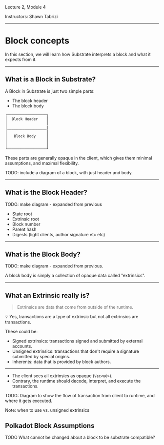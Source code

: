 
Lecture 2, Module 4

Instructors: Shawn Tabrizi

---- 

# Block concepts

In this section, we will learn how Substrate interprets a block and what it expects from it.

---

## What is a Block in Substrate?

<div class="left">

A Block in Substrate is just two simple parts:

* The block header
* The block body

</div>

<div class="right">

    ┌──────────────────┐
    │  Block Header    │
    │                  │
    │__________________|
    │                  │
    │   Block Body     │
    │                  │
    │                  │
    └──────────────────┘

</div>
<div class="small-text">
These parts are generally opaque in the client, which gives them minimal assumptions, and maximal flexibility.
</div>

TODO: include a diagram of a block, with just header and body.

---

## What is the Block Header?

TODO: make diagram - expanded from previous

* State root
* Extrinsic root
* Block number
* Parent hash
* Digests (light clients, author signature etc etc)

---

## What is the Block Body?

TODO: make diagram - expanded from previous.

A block body is simply a collection of opaque data called "extrinsics".

---

## What an Extrinsic really is?

> Extrinsics are data that come from outside of the runtime.

<div class="small-text">
💡 Yes, transactions are a type of extrinsic but not all extrinsics are transactions.

These could be:

* Signed extrinsics: transactions signed and submitted by external accounts.
* Unsigned extrinsics: transactions that don't require a signature submitted by special origins.
* Inherents: data that is provided by block authors.

---

* The client sees all extrinsics as opaque (`Vec<u8>`).
* Contrary, the runtime should decode, interpret, and execute the transactions.

TODO: Diagram to show the flow of transaction from client to runtime, and where it gets executed.

Note: when to use vs. unsigned extrinsics


## Polkadot Block Assumptions

TODO What cannot be changed about a block to be substrate compatible?
